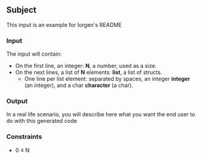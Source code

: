 ## Subject

This input is an example for Iorgen's README

### Input

The input will contain:

- On the first line, an integer: **N**, a number, used as a size.
- On the next lines, a list of **N** elements: **list**, a list of structs.
    - One line per list element: separated by spaces, an integer **integer**
      (an integer), and a char **character** (a char).

### Output

In a real life scenario, you will describe here what you want the end user to
do with this generated code

### Constraints

- 0 ≤ N
